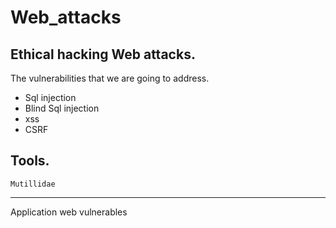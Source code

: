 # Web_attacks
## Ethical hacking Web attacks.

The vulnerabilities that we are going to address.
* Sql injection
* Blind Sql injection
* xss
* CSRF

## Tools.
`Mutillidae`
<hr>
Application web vulnerables
